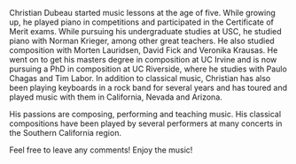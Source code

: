 Christian Dubeau started music lessons at the age of five. While growing up, he played piano in competitions and participated in the Certificate of Merit exams. While pursuing his undergraduate studies at USC, he studied piano with Norman Krieger, among other great teachers. He also studied composition with Morten Lauridsen, David Fick and Veronika Krausas. He went on to get his masters degree in composition at UC Irvine and is now pursuing a PhD in composition at UC Riverside, where he studies with Paulo Chagas and Tim Labor. In addition to classical music, Christian has also been playing keyboards in a rock band for several years and has toured and played music with them in California, Nevada and Arizona. 

His passions are composing, performing and teaching music. His classical compositions have been played by several performers at many concerts in the Southern California region. 

Feel free to leave any comments! Enjoy the music!